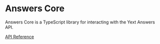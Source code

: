 # Answers Core

Answers Core is a TypeScript library for interacting with the Yext Answers API.

[API Reference](./docs/answers-core.md)